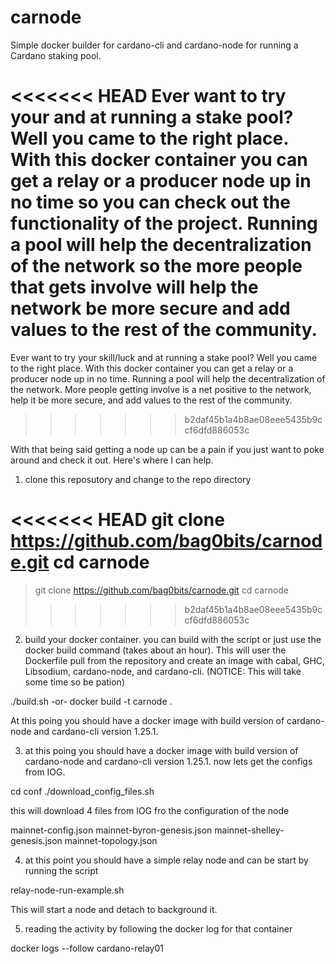 # carnode
Simple docker builder for cardano-cli and cardano-node for running a Cardano staking pool.

<<<<<<< HEAD
Ever want to try your and at running a stake pool? Well you came to the right place. With this docker container you can get a relay or a producer node up in no time so you can check out the functionality of the project. Running a pool will help the decentralization of the network so the more people that gets involve will help the network be more secure and add values to the rest of the community.
=======
Ever want to try your skill/luck and at running a stake pool? Well you came to the right place. With this docker container you can get a relay or a producer node up in no time.  Running a pool will help the decentralization of the network. More people getting involve is a net positive to the network, help it be more secure, and add values to the rest of the community.
>>>>>>> b2daf45b1a4b8ae08eee5435b9ccf6dfd886053c

With that being said getting a node up can be a pain if you just want to poke around and check it out. Here's where I can help.

1. clone this reposutory and change to the repo directory

<<<<<<< HEAD
 git clone https://github.com/bag0bits/carnode.git
 cd carnode
=======
>git clone https://github.com/bag0bits/carnode.git
>cd carnode
>>>>>>> b2daf45b1a4b8ae08eee5435b9ccf6dfd886053c

2. build your docker container. you can build with the script or just use the docker build command (takes about an hour). This will user the Dockerfile pull from the repository and create an image with cabal, GHC, Libsodium, cardano-node, and cardano-cli. (NOTICE: This will take some time so be pation)

 ./build.sh
-or-
 docker build -t carnode .

At this poing you should have a docker image with build version of cardano-node and cardano-cli version 1.25.1. 

3. at this poing you should have a docker image with build version of cardano-node and cardano-cli version 1.25.1. now lets get the configs from IOG.

 cd conf
 ./download_config_files.sh

this will download 4 files from IOG fro the configuration of the node

 mainnet-config.json
 mainnet-byron-genesis.json
 mainnet-shelley-genesis.json
 mainnet-topology.json

4. at this point you should have a simple relay node and can be start by running the script

 relay-node-run-example.sh

This will start a node and detach to background it.

5. reading the activity by following the docker log for that container

 docker logs --follow cardano-relay01
